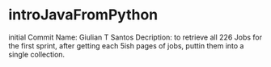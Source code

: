 # introJavaFromPython
initial Commit
Name: Giulian T Santos
Decription: to retrieve all 226 Jobs for the first sprint, after getting each 5ish pages of jobs,
puttin them into  a single collection.

